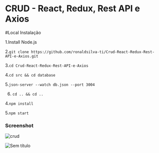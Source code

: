 # CRUD - React, Redux, Rest API e Axios

#Local Instalação

1.Install Node.js

2.```git clone https://github.com/ronaldsilva-ti/Crud-React-Redux-Rest-API-e-Axios.git```

3.```cd Crud-React-Redux-Rest-API-e-Axios```

4.```cd src && cd database```

5.```json-server --watch db.json --port 3004 ```

6. ```cd .. && cd ..```

4.```npm install```

5.```npm start ```


### Screenshot
![crud](https://user-images.githubusercontent.com/57809579/85443351-8bcdca00-b567-11ea-9d1c-a066a7d38b51.png)


![Sem título](https://user-images.githubusercontent.com/57809579/86470635-308f9a80-bd12-11ea-8dbc-5f7c4b4b47c2.png)
